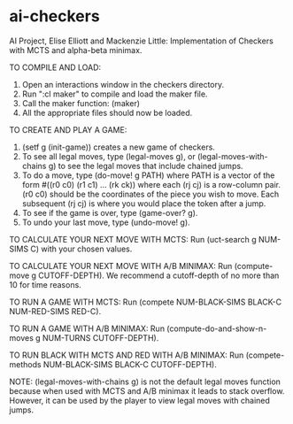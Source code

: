 # ai-checkers
AI Project, Elise Elliott and Mackenzie Little: Implementation of 
Checkers with MCTS and alpha-beta minimax.

TO COMPILE AND LOAD:

1.  Open an interactions window in the checkers directory.
2.  Run ":cl maker" to compile and load the maker file.
3.  Call the maker function: (maker)
4.  All the appropriate files should now be loaded.

TO CREATE AND PLAY A GAME:

1.  (setf g (init-game)) creates a new game of checkers.
2.  To see all legal moves, type (legal-moves g), or
    (legal-moves-with-chains g) to see the legal moves that include
    chained jumps.
3.  To do a move, type (do-move! g PATH)
    where PATH is a vector of the form #((r0 c0) (r1 c1) ... (rk ck))
    where each (rj cj) is a row-column pair. (r0 c0) should be the
    coordinates of the piece you wish to move. Each subsequent (rj cj)
    is where you would place the token after a jump.
4.  To see if the game is over, type (game-over? g).
5.  To undo your last move, type (undo-move! g).

TO CALCULATE YOUR NEXT MOVE WITH MCTS:
Run (uct-search g NUM-SIMS C) with your chosen values.

TO CALCULATE YOUR NEXT MOVE WITH A/B MINIMAX:
Run (compute-move g CUTOFF-DEPTH). We recommend a cutoff-depth
of no more than 10 for time reasons.

TO RUN A GAME WITH MCTS:
Run (compete NUM-BLACK-SIMS BLACK-C NUM-RED-SIMS RED-C).

TO RUN A GAME WITH A/B MINIMAX:
Run (compute-do-and-show-n-moves g NUM-TURNS CUTOFF-DEPTH).

TO RUN BLACK WITH MCTS AND RED WITH A/B MINIMAX:
Run (compete-methods NUM-BLACK-SIMS BLACK-C CUTOFF-DEPTH).

NOTE: (legal-moves-with-chains g) is not the default legal
      moves function because when used with MCTS and A/B minimax
      it leads to stack overflow. However, it can be used by
      the player to view legal moves with chained jumps.

